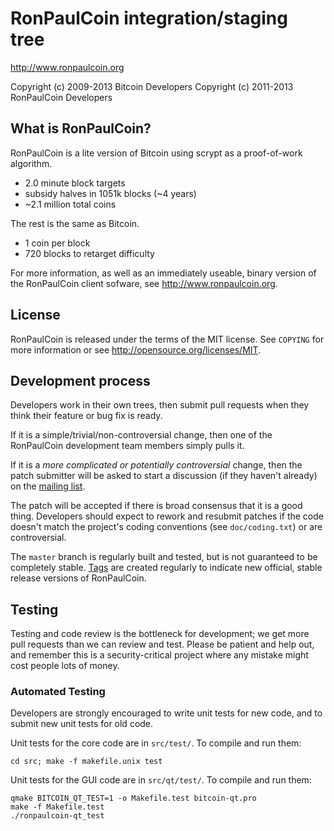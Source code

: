 RonPaulCoin integration/staging tree
================================

http://www.ronpaulcoin.org

Copyright (c) 2009-2013 Bitcoin Developers
Copyright (c) 2011-2013 RonPaulCoin Developers

What is RonPaulCoin?
----------------

RonPaulCoin is a lite version of Bitcoin using scrypt as a proof-of-work algorithm.
 - 2.0 minute block targets
 - subsidy halves in 1051k blocks (~4 years)
 - ~2.1 million total coins

The rest is the same as Bitcoin.
 - 1 coin per block
 - 720 blocks to retarget difficulty

For more information, as well as an immediately useable, binary version of
the RonPaulCoin client sofware, see http://www.ronpaulcoin.org.

License
-------

RonPaulCoin is released under the terms of the MIT license. See `COPYING` for more
information or see http://opensource.org/licenses/MIT.

Development process
-------------------

Developers work in their own trees, then submit pull requests when they think
their feature or bug fix is ready.

If it is a simple/trivial/non-controversial change, then one of the RonPaulCoin
development team members simply pulls it.

If it is a *more complicated or potentially controversial* change, then the patch
submitter will be asked to start a discussion (if they haven't already) on the
[mailing list](http://sourceforge.net/mailarchive/forum.php?forum_name=bitcoin-development).

The patch will be accepted if there is broad consensus that it is a good thing.
Developers should expect to rework and resubmit patches if the code doesn't
match the project's coding conventions (see `doc/coding.txt`) or are
controversial.

The `master` branch is regularly built and tested, but is not guaranteed to be
completely stable. [Tags](https://github.com/bitcoin/bitcoin/tags) are created
regularly to indicate new official, stable release versions of RonPaulCoin.

Testing
-------

Testing and code review is the bottleneck for development; we get more pull
requests than we can review and test. Please be patient and help out, and
remember this is a security-critical project where any mistake might cost people
lots of money.

### Automated Testing

Developers are strongly encouraged to write unit tests for new code, and to
submit new unit tests for old code.

Unit tests for the core code are in `src/test/`. To compile and run them:

    cd src; make -f makefile.unix test

Unit tests for the GUI code are in `src/qt/test/`. To compile and run them:

    qmake BITCOIN_QT_TEST=1 -o Makefile.test bitcoin-qt.pro
    make -f Makefile.test
    ./ronpaulcoin-qt_test

